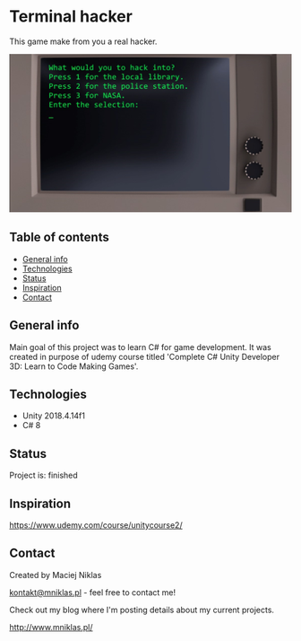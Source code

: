 # Terminal hacker
This game make from you a real hacker.

![Project logo](./Images/logo.png)

## Table of contents
* [General info](#general-info)
* [Technologies](#technologies)
* [Status](#status)
* [Inspiration](#inspiration)
* [Contact](#contact)

## General info
Main goal of this project was to learn C# for game development. It was created in purpose of udemy course titled 'Complete C# Unity Developer 3D: Learn to Code Making Games'.

## Technologies
* Unity 2018.4.14f1
* C# 8

## Status
Project is: finished

## Inspiration
https://www.udemy.com/course/unitycourse2/

## Contact
Created by Maciej Niklas

kontakt@mniklas.pl - feel free to contact me!

Check out my blog where I'm posting details about my current projects.

http://www.mniklas.pl/
